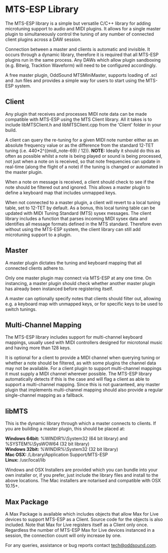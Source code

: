 # MTS-ESP Library

The MTS-ESP library is a simple but versatile C/C++ library for adding microtuning support to audio and MIDI plugins. It allows for a single master plugin to simultaneously control the tuning of any number of connected client plugins across a DAW session.

Connection between a master and clients is automatic and invisible.  It occurs through a dynamic library, therefore it is required that all MTS-ESP plugins run in the same process.  Any DAWs which allow plugin sandboxing (e.g. Bitwig, Tracktion Waveform) will need to be configured accordingly.

A free master plugin, OddSound MTSMiniMaster, supports loading of .scl and .tun files and provides a simple way for users to start using the MTS-ESP system.


## Client

Any plugin that receives and processes MIDI note data can be made compatible with MTS-ESP using the MTS Client library.  All it takes is to include libMTSClient.h and libMTSClient.cpp from the 'Client' folder in your build.

A client can query the re-tuning for a given MIDI note number either as an absolute frequency value or as the difference from the standard 12-TET tuning (i.e. 440*2^((midi_note-69) / 12)).   **NOTE:** Ideally it should do this as often as possible whilst a note is being played or sound is being processed, not just when a note on is received, so that note frequencies can update in real-time (along the flight of a note) if the tuning is changed or automated in the master plugin.

When a note on message is received, a client should check to see if the note should be filtered out and ignored.  This allows a master plugin to define a keyboard map that includes unmapped keys.

When not connected to a master plugin, a client will revert to a local tuning table, set to 12-TET by default.  As a bonus, this local tuning table can be updated with MIDI Tuning Standard (MTS) sysex messages.  The client library includes a function that parses incoming MIDI sysex data and identifies all message formats defined in the MTS standard.  Therefore even without using the MTS-ESP system, the client library can still add microtuning support to a plugin.


## Master

A master plugin dictates the tuning and keyboard mapping that all connected clients adhere to.

Only one master plugin may connect via MTS-ESP at any one time.  On instancing, a master plugin should check whether another master plugin has already been instanced before registering itself.

A master can optionally specify notes that clients should filter out, allowing e.g. a keyboard map with unmapped keys, or for specific keys to be used to switch tunings.


## Multi-Channel Mapping

The MTS-ESP library includes support for multi-channel keyboard mappings, usually used with MIDI controllers designed for microtonal music and having more than 128 keys.

It is optional for a client to provide a MIDI channel when querying tuning or whether a note should be filtered, as with some plugins the channel data may not be available.  For a client plugin to support multi-channel mappings it must supply a MIDI channel wherever possible.  The MTS-ESP library automatically detects if this is the case and will flag a client as able to support a multi-channel mapping. Since this is not guaranteed, any master plugin that implements multi-channel mapping should also provide a regular single-channel mapping as a fallback.


## libMTS

This is the dynamic library through which a master connects to clients.  If you are building a master plugin, this should be placed at:

**Windows 64bit:** %WINDIR%\System32 (64 bit library) and %SYSTEM%\SysWOW64 (32 bit library)  
**Windows 32bit:** %WINDIR%\System32 (32 bit library)  
**Mac OSX:** /Library/Application Support/MTS-ESP  
**Linux:** /usr/local/lib  
  
Windows and OSX Installers are provided which you can bundle into your own installer or, if you prefer, just include the library files and install to the above locations.  The Mac installers are notarised and compatible with OSX 10.15+.


## Max Package

A Max Package is available which includes objects that allow Max for Live devices to support MTS-ESP as a Client.  Source code for the objects is also included.  Note that Max for Live registers itself as a Client only once.  Regardless the number of MTS-ESP Max for Live devices instanced in a session, the connection count will only increase by one.


For any queries, assistance or bug reports contact tech@oddsound.com.

